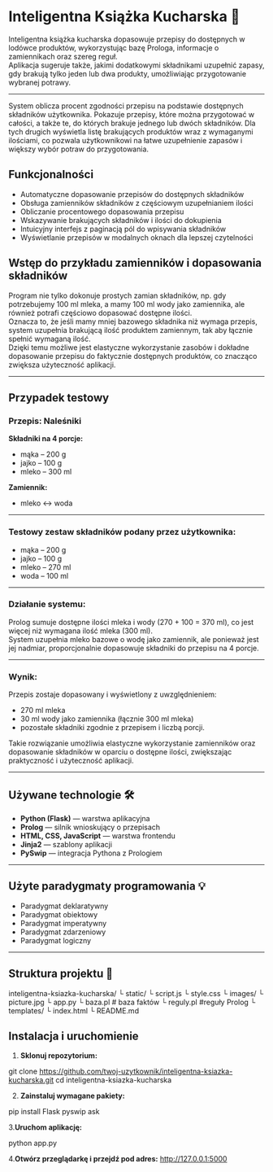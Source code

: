 # Inteligentna Książka Kucharska 🍳

Inteligentna książka kucharska dopasowuje przepisy do dostępnych w lodówce produktów, wykorzystując bazę Prologa, informacje o zamiennikach oraz szereg reguł.  
Aplikacja sugeruje także, jakimi dodatkowymi składnikami uzupełnić zapasy, gdy brakują tylko jeden lub dwa produkty, umożliwiając przygotowanie wybranej potrawy.

---
System oblicza procent zgodności przepisu na podstawie dostępnych składników użytkownika.
Pokazuje przepisy, które można przygotować w całości, a także te, do których brakuje jednego lub dwóch składników.
Dla tych drugich wyświetla listę brakujących produktów wraz z wymaganymi ilościami, co pozwala użytkownikowi na łatwe uzupełnienie zapasów i większy wybór potraw do przygotowania.

## Funkcjonalności

- Automatyczne dopasowanie przepisów do dostępnych składników  
- Obsługa zamienników składników z częściowym uzupełnianiem ilości  
- Obliczanie procentowego dopasowania przepisu  
- Wskazywanie brakujących składników i ilości do dokupienia  
- Intuicyjny interfejs z paginacją pól do wpisywania składników  
- Wyświetlanie przepisów w modalnych oknach dla lepszej czytelności  

## Wstęp do przykładu zamienników i dopasowania składników

Program nie tylko dokonuje prostych zamian składników, np. gdy potrzebujemy 100 ml mleka, a mamy 100 ml wody jako zamiennika, ale również potrafi częściowo dopasować dostępne ilości.  
Oznacza to, że jeśli mamy mniej bazowego składnika niż wymaga przepis, system uzupełnia brakującą ilość produktem zamiennym, tak aby łącznie spełnić wymaganą ilość.  
Dzięki temu możliwe jest elastyczne wykorzystanie zasobów i dokładne dopasowanie przepisu do faktycznie dostępnych produktów, co znacząco zwiększa użyteczność aplikacji.

---

## Przypadek testowy

### Przepis: Naleśniki

**Składniki na 4 porcje:**

- mąka – 200 g  
- jajko – 100 g  
- mleko – 300 ml  

**Zamiennik:**  
- mleko ↔ woda

---

### Testowy zestaw składników podany przez użytkownika:

- mąka – 200 g  
- jajko – 100 g  
- mleko – 270 ml  
- woda – 100 ml

---

### Działanie systemu:

Prolog sumuje dostępne ilości mleka i wody (270 + 100 = 370 ml), co jest więcej niż wymagana ilość mleka (300 ml).  
System uzupełnia mleko bazowe o wodę jako zamiennik, ale ponieważ jest jej nadmiar, proporcjonalnie dopasowuje składniki do przepisu na 4 porcje.

---

### Wynik:

Przepis zostaje dopasowany i wyświetlony z uwzględnieniem:  
- 270 ml mleka  
- 30 ml wody jako zamiennika (łącznie 300 ml mleka)  
- pozostałe składniki zgodnie z przepisem i liczbą porcji.

Takie rozwiązanie umożliwia elastyczne wykorzystanie zamienników oraz dopasowanie składników w oparciu o dostępne ilości, zwiększając praktyczność i użyteczność aplikacji.

---

## Używane technologie 🛠

- **Python (Flask)** — warstwa aplikacyjna  
- **Prolog** — silnik wnioskujący o przepisach  
- **HTML, CSS, JavaScript** — warstwa frontendu  
- **Jinja2** — szablony aplikacji  
- **PySwip** — integracja Pythona z Prologiem  

---

## Użyte paradygmaty programowania 💡

- Paradygmat deklaratywny  
- Paradygmat obiektowy  
- Paradygmat imperatywny  
- Paradygmat zdarzeniowy  
- Paradygmat logiczny  

---

## Struktura projektu 📁

inteligentna-ksiazka-kucharska/
 └ static/
    └ script.js
    └ style.css
    └ images/
      └ picture.jpg
 └ app.py
 └ baza.pl   # baza faktów
 └ reguly.pl #reguły Prolog
 └ templates/
    └ index.html 
 └ README.md

 ## Instalacja i uruchomienie

1. **Sklonuj repozytorium:**

git clone https://github.com/twoj-uzytkownik/inteligentna-ksiazka-kucharska.git
cd inteligentna-ksiazka-kucharska

2. **Zainstaluj wymagane pakiety:**

pip install Flask pyswip ask

3.**Uruchom aplikację:**

python app.py

4.**Otwórz przeglądarkę i przejdź pod adres:**
http://127.0.0.1:5000

 
